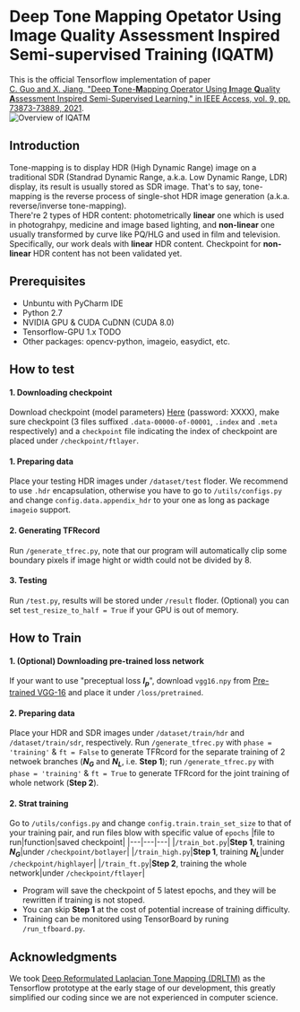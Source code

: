 # Deep **T**one **M**apping Opetator Using **I**mage **Q**uality **A**ssessment Inspired Semi-supervised Training (IQATM)
This is the official Tensorflow implementation of paper  
[C. Guo and X. Jiang, "Deep **T**one-**M**apping Operator Using **I**mage **Q**uality **A**ssessment Inspired Semi-Supervised Learning," in IEEE Access, vol. 9, pp. 73873-73889, 2021](https://ieeexplore.ieee.org/document/9431092).  
![Overview of IQATM](https://ieeexplore.ieee.org/ielx7/6287639/9312710/9431092/graphical_abstract/access-gagraphic-3080331.jpg)
## Introduction
Tone-mapping is to display HDR (High Dynamic Range) image on a traditional SDR (Standrad Dynamic Range, a.k.a. Low Dynamic Range, LDR) display, its result is usually stored as SDR image. That's to say, tone-mapping is the reverse process of single-shot HDR image generation (a.k.a. reverse/inverse tone-mapping).  
There're 2 types of HDR content: photometrically **linear** one which is used in photograhpy, medicine and image based lighting, and **non-linear** one usually transformed by curve like PQ/HLG and used in film and television. Specifically, our work deals with **linear** HDR content. Checkpoint for **non-linear** HDR content has not been validated yet.
## Prerequisites
+ Unbuntu with PyCharm IDE
+ Python 2.7
+ NVIDIA GPU & CUDA CuDNN (CUDA 8.0)
+ Tensorflow-GPU 1.x TODO
+ Other packages: opencv-python, imageio, easydict, etc.
## How to test
#### 1. Downloading checkpoint
Download checkpoint (model parameters) [Here](https://TODO) (password: XXXX), make sure checkpoint (3 files suffixed `.data-00000-of-00001`, `.index` and `.meta` respectively) and a `checkpoint` file indicating the index of checkpoint are placed under `/checkpoint/ftlayer`.
#### 1. Preparing data
Place your testing HDR images under `/dataset/test` floder. We recommend to use `.hdr` encapsulation, otherwise you have to go to `/utils/configs.py` and change `config.data.appendix_hdr` to your one as long as package `imageio` support.
#### 2. Generating TFRecord
Run `/generate_tfrec.py`, note that our program will automatically clip some boundary pixels if image hight or width could not be divided by 8. 
#### 3. Testing
Run `/test.py`, results will be stored under `/result` floder. (Optional) you can set `test_resize_to_half = True` if your GPU is out of memory.
## How to Train
#### 1. (Optional) Downloading pre-trained loss network
If your want to use "preceptual loss ***l<sub>p</sub>***", download `vgg16.npy` from [Pre-trained VGG-16](https://github.com/machrisaa/tensorflow-vgg) and place it under `/loss/pretrained`.
#### 2. Preparing data
Place your HDR and SDR images under `/dataset/train/hdr` and `/dataset/train/sdr`, respectively. Run `/generate_tfrec.py` with `phase = 'training'` & `ft = False` to generate TFRcord for the separate training of 2 netwoek branches (***N<sub>G</sub>*** and ***N<sub>L</sub>***, i.e. **Step 1**); run `/generate_tfrec.py` with `phase = 'training'` & `ft = True` to generate TFRcord for the joint training of whole network (**Step 2**).
#### 2. Strat training
Go to `/utils/configs.py` and change `config.train.train_set_size` to that of your training pair, and run files blow with specific value of `epochs`
|file to run|function|saved checkpoint|
|---|---|---|
|`/train_bot.py`|**Step 1**, training ***N<sub>G</sub>***|under `/checkpoint/botlayer`|
|`/train_high.py`|**Step 1**, training ***N<sub>L</sub>***|under `/checkpoint/highlayer`|
|`/train_ft.py`|**Step 2**, training the whole network|under `/checkpoint/ftlayer`|

+ Program will save the checkpoint of 5 latest epochs, and they will be rewritten if training is not stoped.
+ You can skip **Step 1** at the cost of potential increase of training difficulty.
+ Training can be monitored using TensorBoard by runing `/run_tfboard.py`.
## Acknowledgments
We took [Deep Reformulated Laplacian Tone Mapping (DRLTM)](https://github.com/linmc86/Deep-Reformulated-Laplacian-Tone-Mapping) as the Tensorflow prototype at the early stage of our development, this greatly simplified our coding since we are not experienced in computer science.
